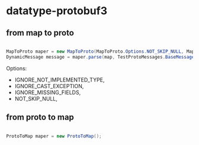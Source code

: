 # datatype-protobuf3


## from map to proto

```java

MapToProto maper = new MapToProto(MapToProto.Options.NOT_SKIP_NULL, MapToProto.Options.IGNORE_MISSING_FIELDS);
DynamicMessage message = maper.parse(map, TestProtoMessages.BaseMessage.class);

```

Options:

* IGNORE_NOT_IMPLEMENTED_TYPE,
* IGNORE_CAST_EXCEPTION,
* IGNORE_MISSING_FIELDS,
* NOT_SKIP_NULL,




## from proto to map

```java

ProtoToMap maper = new ProtoToMap();


```
